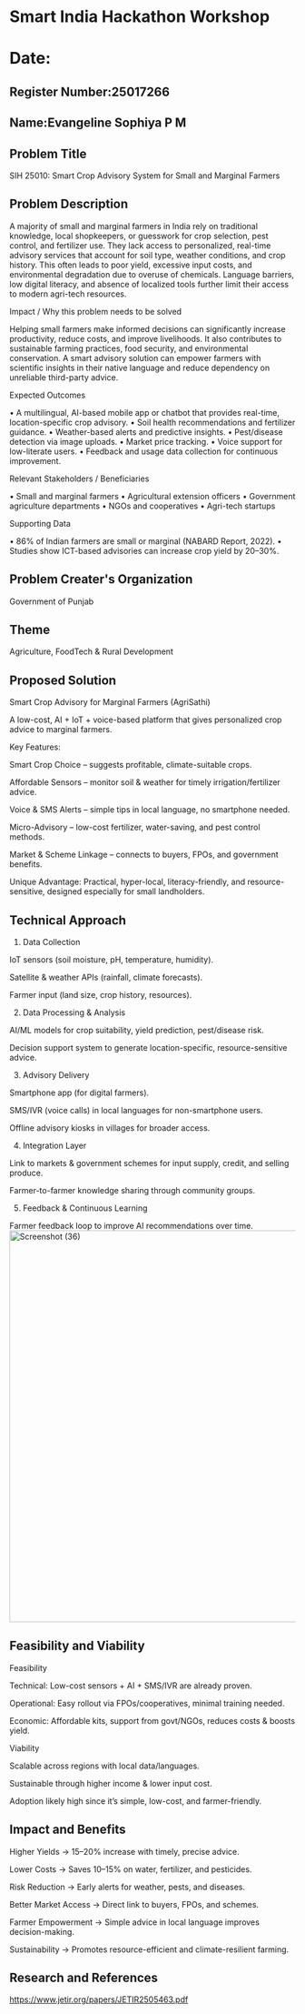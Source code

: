 # Smart India Hackathon Workshop
# Date:
## Register Number:25017266
## Name:Evangeline Sophiya P M
## Problem Title
SIH 25010: Smart Crop Advisory System for Small and Marginal Farmers
## Problem Description
A majority of small and marginal farmers in India rely on traditional knowledge, local shopkeepers, or guesswork for crop selection, pest control, and fertilizer use. They lack access to personalized, real-time advisory services that account for soil type, weather conditions, and crop history. This often leads to poor yield, excessive input costs, and environmental degradation due to overuse of chemicals. Language barriers, low digital literacy, and absence of localized tools further limit their access to modern agri-tech resources.

Impact / Why this problem needs to be solved

Helping small farmers make informed decisions can significantly increase productivity, reduce costs, and improve livelihoods. It also contributes to sustainable farming practices, food security, and environmental conservation. A smart advisory solution can empower farmers with scientific insights in their native language and reduce dependency on unreliable third-party advice.

Expected Outcomes

• A multilingual, AI-based mobile app or chatbot that provides real-time, location-specific crop advisory.
• Soil health recommendations and fertilizer guidance.
• Weather-based alerts and predictive insights.
• Pest/disease detection via image uploads.
• Market price tracking.
• Voice support for low-literate users.
• Feedback and usage data collection for continuous improvement.

Relevant Stakeholders / Beneficiaries

• Small and marginal farmers
• Agricultural extension officers
• Government agriculture departments
• NGOs and cooperatives
• Agri-tech startups

Supporting Data

• 86% of Indian farmers are small or marginal (NABARD Report, 2022).
• Studies show ICT-based advisories can increase crop yield by 20–30%.

## Problem Creater's Organization
Government of Punjab

## Theme
Agriculture, FoodTech & Rural Development

## Proposed Solution
Smart Crop Advisory for Marginal Farmers (AgriSathi)

A low-cost, AI + IoT + voice-based platform that gives personalized crop advice to marginal farmers.

Key Features:

Smart Crop Choice – suggests profitable, climate-suitable crops.

Affordable Sensors – monitor soil & weather for timely irrigation/fertilizer advice.

Voice & SMS Alerts – simple tips in local language, no smartphone needed.

Micro-Advisory – low-cost fertilizer, water-saving, and pest control methods.

Market & Scheme Linkage – connects to buyers, FPOs, and government benefits.


Unique Advantage:
Practical, hyper-local, literacy-friendly, and resource-sensitive, designed especially for small landholders.

## Technical Approach

1. Data Collection

IoT sensors (soil moisture, pH, temperature, humidity).

Satellite & weather APIs (rainfall, climate forecasts).

Farmer input (land size, crop history, resources).



2. Data Processing & Analysis

AI/ML models for crop suitability, yield prediction, pest/disease risk.

Decision support system to generate location-specific, resource-sensitive advice.



3. Advisory Delivery

Smartphone app (for digital farmers).

SMS/IVR (voice calls) in local languages for non-smartphone users.

Offline advisory kiosks in villages for broader access.



4. Integration Layer

Link to markets & government schemes for input supply, credit, and selling produce.

Farmer-to-farmer knowledge sharing through community groups.



5. Feedback & Continuous Learning

Farmer feedback loop to improve AI recommendations over time.
<img width="1263" height="689" alt="Screenshot (36)" src="https://github.com/user-attachments/assets/43f291ea-7f05-4531-a9c7-d18008e1ed96" />

## Feasibility and Viability
Feasibility

Technical: Low-cost sensors + AI + SMS/IVR are already proven.

Operational: Easy rollout via FPOs/cooperatives, minimal training needed.

Economic: Affordable kits, support from govt/NGOs, reduces costs & boosts yield.


Viability

Scalable across regions with local data/languages.

Sustainable through higher income & lower input cost.

Adoption likely high since it’s simple, low-cost, and farmer-friendly.
## Impact and Benefits
Higher Yields → 15–20% increase with timely, precise advice.

Lower Costs → Saves 10–15% on water, fertilizer, and pesticides.

Risk Reduction → Early alerts for weather, pests, and diseases.

Better Market Access → Direct link to buyers, FPOs, and schemes.

Farmer Empowerment → Simple advice in local language improves decision-making.

Sustainability → Promotes resource-efficient and climate-resilient farming.
## Research and References
https://www.jetir.org/papers/JETIR2505463.pdf
